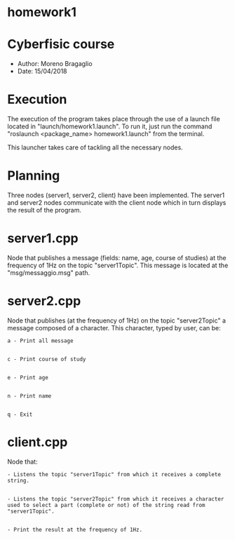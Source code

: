 # homework1

# Cyberfisic course
- Author: Moreno Bragaglio
- Date: 15/04/2018

# Execution
The execution of the program takes place through the use of a launch file located in "launch/homework1.launch". To run it, just run the command "roslaunch <package_name> homework1.launch" from the terminal. 

This launcher takes care of tackling all the necessary nodes.

# Planning
Three nodes (server1, server2, client) have been implemented. The server1 and server2 nodes communicate with the client node which in turn displays the result of the program.

# server1.cpp
Node that publishes a message (fields: name, age, course of studies) at the frequency of 1Hz on the topic "server1Topic". This message is located at the "msg/messaggio.msg" path.

# server2.cpp
Node that publishes (at the frequency of 1Hz) on the topic "server2Topic" a message composed of a character. This character, typed by user, can be:


	a - Print all message


	c - Print course of study


	e - Print age


	n - Print name	


	q - Exit
 
# client.cpp 
Node that:


	- Listens the topic "server1Topic" from which it receives a complete string. 


	- Listens the topic "server2Topic" from which it receives a character used to select a part (complete or not) of the string read from "server1Topic". 


	- Print the result at the frequency of 1Hz.
